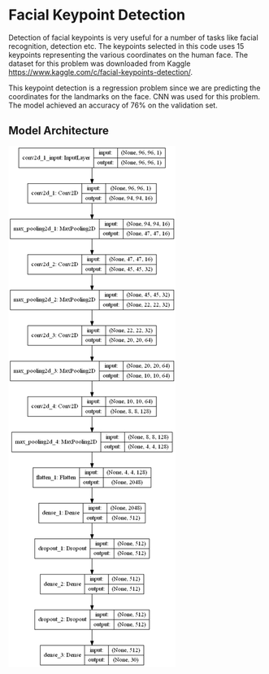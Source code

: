 # Facial Keypoint Detection
Detection of facial keypoints is very useful for a number of tasks like facial recognition, detection etc. The keypoints selected in this code uses 15 keypoints representing the various coordinates on the human face. 
The dataset for this problem was downloaded from Kaggle https://www.kaggle.com/c/facial-keypoints-detection/.

This keypoint detection is a regression problem since we are predicting the coordinates for the landmarks on the face. CNN was used for this problem. The model achieved an accuracy of 76% on the validation set.

## Model Architecture

![model](images/model_plot.png)
